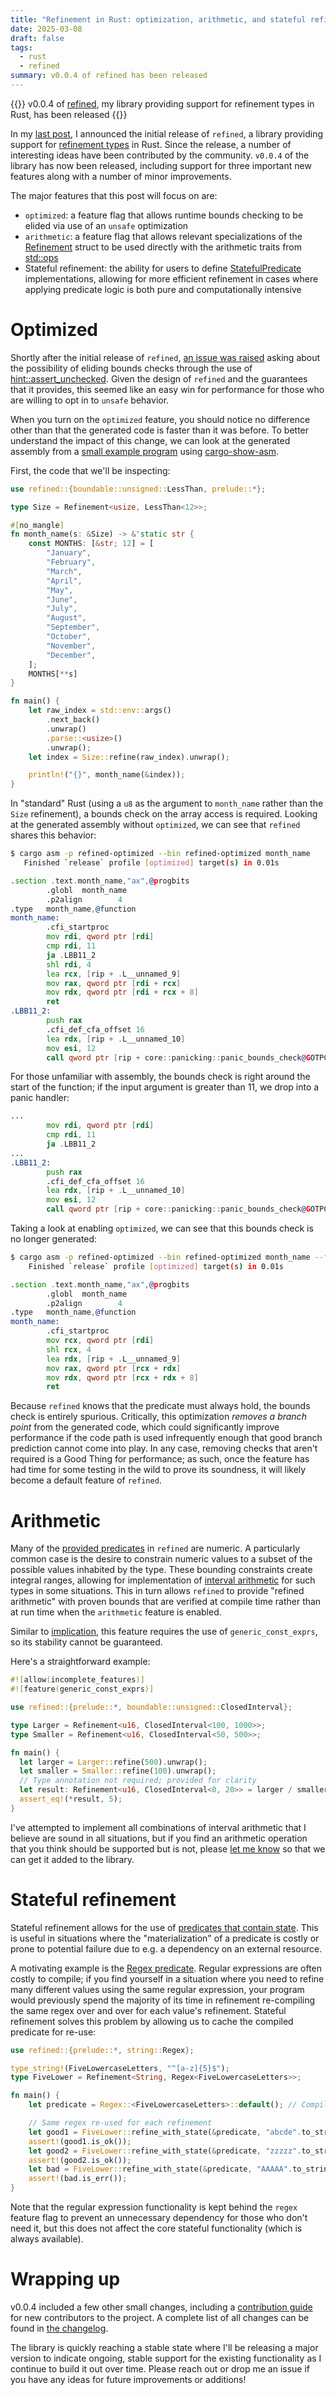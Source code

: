 ```yaml
---
title: "Refinement in Rust: optimization, arithmetic, and stateful refinement"
date: 2025-03-08
draft: false
tags:
  - rust
  - refined
summary: v0.0.4 of refined has been released
---
```


<!-- dprint-ignore-start -->
{{<tagline>}}
v0.0.4 of <a href="https://docs.rs/refined/latest/refined/">refined</a>, my library providing support for refinement types in Rust, has been released
{{</tagline>}}
<!-- dprint-ignore-end-->

In my [last post](https://jordankaye.dev/posts/refined/), I announced the initial release of
`refined`, a library providing support for
[refinement types](https://en.wikipedia.org/wiki/Refinement_type) in Rust. Since the release, a
number of interesting ideas have been contributed by the community. `v0.0.4` of the library has now
been released, including support for three important new features along with a number of minor
improvements.

The major features that this post will focus on are:

- `optimized`: a feature flag that allows runtime bounds checking to be elided via use of an
  `unsafe` optimization
- `arithmetic`: a feature flag that allows relevant specializations of the
  [Refinement](https://docs.rs/refined/latest/refined/struct.Refinement.html) struct to be used
  directly with the arithmetic traits from [std::ops](https://doc.rust-lang.org/std/ops/index.html)
- Stateful refinement: the ability for users to define
  [StatefulPredicate](https://docs.rs/refined/latest/refined/trait.StatefulPredicate.html)
  implementations, allowing for more efficient refinement in cases where applying predicate logic is
  both pure and computationally intensive

# Optimized

Shortly after the initial release of `refined`,
[an issue was raised](https://github.com/jkaye2012/refined/issues/9) asking about the possibility of
eliding bounds checks through the use of
[hint::assert_unchecked](https://doc.rust-lang.org/std/hint/fn.assert_unchecked.html). Given the
design of `refined` and the guarantees that it provides, this seemed like an easy win for
performance for those who are willing to opt in to `unsafe` behavior.

When you turn on the `optimized` feature, you should notice no difference other than that the
generated code is faster than it was before. To better understand the impact of this change, we can
look at the generated assembly from a
[small example program](https://github.com/jkaye2012/refined/blob/main/examples/optimized/src/main.rs)
using [cargo-show-asm](https://github.com/pacak/cargo-show-asm/tree/master).

First, the code that we'll be inspecting:

```rust
use refined::{boundable::unsigned::LessThan, prelude::*};

type Size = Refinement<usize, LessThan<12>>;

#[no_mangle]
fn month_name(s: &Size) -> &'static str {
    const MONTHS: [&str; 12] = [
        "January",
        "February",
        "March",
        "April",
        "May",
        "June",
        "July",
        "August",
        "September",
        "October",
        "November",
        "December",
    ];
    MONTHS[**s]
}

fn main() {
    let raw_index = std::env::args()
        .next_back()
        .unwrap()
        .parse::<usize>()
        .unwrap();
    let index = Size::refine(raw_index).unwrap();

    println!("{}", month_name(&index));
}
```

In "standard" Rust (using a `u8` as the argument to `month_name` rather than the `Size` refinement),
a bounds check on the array access is required. Looking at the generated assembly without
`optimized`, we can see that `refined` shares this behavior:

```bash
$ cargo asm -p refined-optimized --bin refined-optimized month_name
   Finished `release` profile [optimized] target(s) in 0.01s
```

```asm
.section .text.month_name,"ax",@progbits
        .globl  month_name
        .p2align        4
.type   month_name,@function
month_name:
        .cfi_startproc
        mov rdi, qword ptr [rdi]
        cmp rdi, 11
        ja .LBB11_2
        shl rdi, 4
        lea rcx, [rip + .L__unnamed_9]
        mov rax, qword ptr [rdi + rcx]
        mov rdx, qword ptr [rdi + rcx + 8]
        ret
.LBB11_2:
        push rax
        .cfi_def_cfa_offset 16
        lea rdx, [rip + .L__unnamed_10]
        mov esi, 12
        call qword ptr [rip + core::panicking::panic_bounds_check@GOTPCREL]
```

For those unfamiliar with assembly, the bounds check is right around the start of the function; if
the input argument is greater than 11, we drop into a panic handler:

```asm
...
        mov rdi, qword ptr [rdi]
        cmp rdi, 11
        ja .LBB11_2
...
.LBB11_2:
        push rax
        .cfi_def_cfa_offset 16
        lea rdx, [rip + .L__unnamed_10]
        mov esi, 12
        call qword ptr [rip + core::panicking::panic_bounds_check@GOTPCREL]
```

Taking a look at enabling `optimized`, we can see that this bounds check is no longer generated:

```bash
$ cargo asm -p refined-optimized --bin refined-optimized month_name --features optimized
    Finished `release` profile [optimized] target(s) in 0.01s
```

```asm
.section .text.month_name,"ax",@progbits
        .globl  month_name
        .p2align        4
.type   month_name,@function
month_name:
        .cfi_startproc
        mov rcx, qword ptr [rdi]
        shl rcx, 4
        lea rdx, [rip + .L__unnamed_9]
        mov rax, qword ptr [rcx + rdx]
        mov rdx, qword ptr [rcx + rdx + 8]
        ret
```

Because `refined` knows that the predicate must always hold, the bounds check is entirely spurious.
Critically, this optimization _removes a branch point_ from the generated code, which could
significantly improve performance if the code path is used infrequently enough that good branch
prediction cannot come into play. In any case, removing checks that aren't required is a Good Thing
for performance; as such, once the feature has had time for some testing in the wild to prove its
soundness, it will likely become a default feature of `refined`.

# Arithmetic

Many of the [provided predicates](https://docs.rs/refined/latest/refined/trait.Predicate.html) in
`refined` are numeric. A particularly common case is the desire to constrain numeric values to a
subset of the possible values inhabited by the type. These bounding constraints create integral
ranges, allowing for implementation of
[interval arithmetic](https://en.wikipedia.org/wiki/Interval_arithmetic) for such types in some
situations. This in turn allows `refined` to provide "refined arithmetic" with proven bounds that
are verified at compile time rather than at run time when the `arithmetic` feature is enabled.

Similar to [implication](https://docs.rs/refined/latest/refined/#implication), this feature requires
the use of `generic_const_exprs`, so its stability cannot be guaranteed.

Here's a straightforward example:

```rust
#![allow(incomplete_features)]
#![feature(generic_const_exprs)]

use refined::{prelude::*, boundable::unsigned::ClosedInterval};

type Larger = Refinement<u16, ClosedInterval<100, 1000>>;
type Smaller = Refinement<u16, ClosedInterval<50, 500>>;

fn main() {
  let larger = Larger::refine(500).unwrap();
  let smaller = Smaller::refine(100).unwrap();
  // Type annotation not required; provided for clarity
  let result: Refinement<u16, ClosedInterval<0, 20>> = larger / smaller;
  assert_eq!(*result, 5);
}
```

I've attempted to implement all combinations of interval arithmetic that I believe are sound in all
situations, but if you find an arithmetic operation that you think should be supported but is not,
please [let me know](https://github.com/jkaye2012/refined/issues/new) so that we can get it added to
the library.

# Stateful refinement

Stateful refinement allows for the use of
[predicates that contain state](https://docs.rs/refined/latest/refined/trait.StatefulPredicate.html).
This is useful in situations where the "materialization" of a predicate is costly or prone to
potential failure due to e.g. a dependency on an external resource.

A motivating example is the
[Regex predicate](https://docs.rs/refined/latest/refined/string/struct.Regex.html). Regular
expressions are often costly to compile; if you find yourself in a situation where you need to
refine many different values using the same regular expression, your program would previously spend
the majority of its time in refinement re-compiling the same regex over and over for each value's
refinement. Stateful refinement solves this problem by allowing us to cache the compiled predicate
for re-use:

```rust
use refined::{prelude::*, string::Regex};

type_string!(FiveLowercaseLetters, "^[a-z]{5}$");
type FiveLower = Refinement<String, Regex<FiveLowercaseLetters>>;

fn main() {
    let predicate = Regex::<FiveLowercaseLetters>::default(); // Compiles the regex

    // Same regex re-used for each refinement
    let good1 = FiveLower::refine_with_state(&predicate, "abcde".to_string());
    assert!(good1.is_ok());
    let good2 = FiveLower::refine_with_state(&predicate, "zzzzz".to_string());
    assert!(good2.is_ok());
    let bad = FiveLower::refine_with_state(&predicate, "AAAAA".to_string());
    assert!(bad.is_err());
}
```

Note that the regular expression functionality is kept behind the `regex` feature flag to prevent an
unnecessary dependency for those who don't need it, but this does not affect the core stateful
functionality (which is always available).

# Wrapping up

v0.0.4 included a few other small changes, including a
[contribution guide](https://github.com/jkaye2012/refined/blob/main/CONTRIBUTING.md) for new
contributors to the project. A complete list of all changes can be found in
[the changelog](https://github.com/jkaye2012/refined/blob/main/CHANGELOG.md#004---2025-03-02).

The library is quickly reaching a stable state where I'll be releasing a major version to indicate
ongoing, stable support for the existing functionality as I continue to build it out over time.
Please reach out or drop me an issue if you have any ideas for future improvements or additions!
